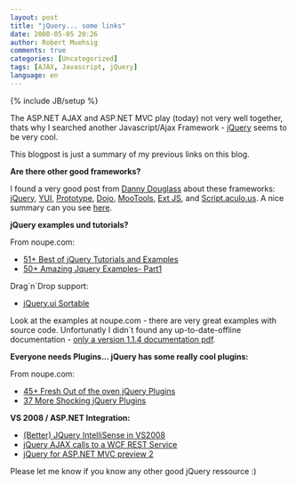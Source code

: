 ```yaml
---
layout: post
title: "jQuery... some links"
date: 2008-05-05 20:26
author: Robert Muehsig
comments: true
categories: [Uncategorized]
tags: [AJAX, Javascript, jQuery]
language: en
---
```

{% include JB/setup %}
<p>The ASP.NET AJAX and ASP.NET MVC play (today) not very well together, thats why I searched another Javascript/Ajax Framework - <a href="http://jquery.com/">jQuery</a> seems to be very cool.</p>
<p>This blogpost is just a summary of my previous links on this blog.</p>
<p><strong>Are there other good frameworks?</strong></p>
<p>I found a very good post from <a href="http://www.dannydouglass.com/post/2008/04/Comparing-Popular-JavaScript-Frameworks.aspx">Danny Douglass</a> about these frameworks: <a href="http://jquery.com/">jQuery</a>, <a href="http://developer.yahoo.com/yui/">YUI</a>, <a href="http://www.prototypejs.org/">Prototype</a>, <a href="http://dojotoolkit.org/">Dojo</a>, <a href="http://mootools.net/">MooTools</a>, <a href="http://extjs.com/">Ext JS</a>, and <a href="http://script.aculo.us/">Script.aculo.us</a>. A nice summary can you see <a href="http://dannydouglass.com/image.axd?picture=WindowsLiveWriter/ComparingPopularJavaScriptFrameworks_94FF/JavaScriptFrameworkComparisonChart_4.png">here</a>.</p>
<p><strong>jQuery examples und tutorials?</strong></p>
<p>From noupe.com:</p>  <ul>   <li><a href="http://www.noupe.com/tutorial/51-best-of-jquery-tutorials-and-examples.html">51+ Best of jQuery Tutorials and Examples</a> </li>    <li><a href="http://www.noupe.com/jquery/50-amazing-jquery-examples-part1.html">50+ Amazing Jquery Examples- Part1</a> </li> </ul>
<p>Drag`n`Drop support:</p>  <ul>   <li><a href="http://west-wind.com/WebLog/posts/332037.aspx">jQuery.ui Sortable</a> </li> </ul>
<p>Look at the examples at noupe.com - there are very great examples with source code. Unfortunatly I didn&#180;t found any up-to-date-offline documentation - <a href="http://corky.net/dotan/log/2007/01/jquery-documentation-in-pdf.html">only a version 1.1.4 documentation pdf</a>.</p>
<p><strong>Everyone needs Plugins... jQuery has some really cool plugins:</strong></p>
<p>From noupe.com:</p>  <ul>   <li><a href="http://www.noupe.com/ajax/45-fresh-out-of-the-oven-jquery-plugins.html">45+ Fresh Out of the oven jQuery Plugins</a> </li>    <li><a href="http://www.noupe.com/ajax/37-more-shocking-jquery-plugins.html">37 More Shocking jQuery Plugins</a> </li> </ul>
<p><strong>VS 2008 / ASP.NET Integration:</strong></p>  <ul>   <li><a href="http://weblogs.asp.net/bradvincent/archive/2008/04/28/better-jquery-intellisense-in-vs2008.aspx">(Better) JQuery IntelliSense in VS2008</a> </li>    <li><a href="http://www.west-wind.com/WebLog/posts/324917.aspx">jQuery AJAX calls to a WCF REST Service</a> </li>    <li><a href="http://www.chrisvandesteeg.nl/2008/03/26/jquery-for-aspnet-mvc-preview-2/">jQuery for ASP.NET MVC preview 2</a> </li> </ul>
<p>Please let me know if you know any other good jQuery ressource :)</p>
